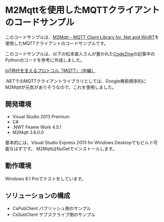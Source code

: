 # M2Mqttを使用したMQTTクライアントのコードサンプル

このコードサンプルは、[M2Mqtt - MQTT Client Library for .Net and WinRT](https://m2mqtt.codeplex.com/)を使用したMQTTクライアントのコードサンプルです。

このコードサンプルは、以下の松本直人さんが書かれた[CodeZine](http://codezine.jp/)の記事中のPythonのコードを参考に作成しました。

[IoT時代を支えるプロトコル「MQTT」（中編）](http://codezine.jp/article/detail/8019)

.NETでのMQTTクライアントライブラリとしては、Google検索順序的にM2Mqttが元気がありそうなので、これを使用しました。

## 開発環境

* Visual Studio 2013 Premium
* C#
* .NWT Feame Work 4.5.1
* M2Mqtt 3.6.0.0

基本的には、Visual Studio Express 2013 for Windows Desktopでもビルド可能なはずです。
M2MqttはNuGetでインストールします。

## 動作環境

Windows 8.1 Proでテストをしています。

## ソリューションの構成

* CsPubClient パブリッシュ側のサンプル
* CsSubClient サブスクライブ側のサンプル

